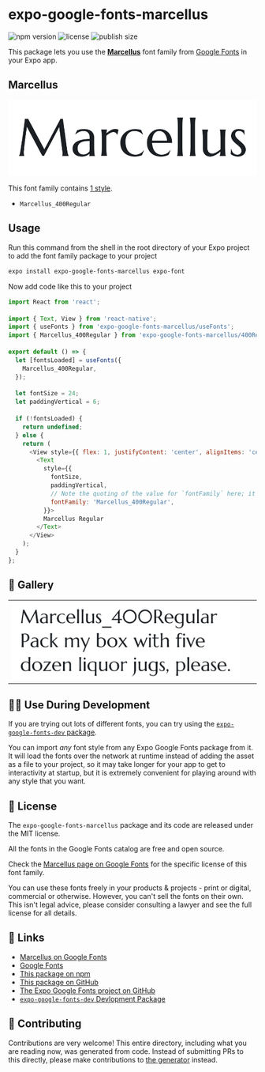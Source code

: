 # expo-google-fonts-marcellus

![npm version](https://flat.badgen.net/npm/v/expo-google-fonts-marcellus)
![license](https://flat.badgen.net/github/license/expo/google-fonts)
![publish size](https://flat.badgen.net/packagephobia/install/expo-google-fonts-marcellus)

This package lets you use the [**Marcellus**](https://fonts.google.com/specimen/Marcellus) font family from [Google Fonts](https://fonts.google.com/) in your Expo app.

## Marcellus

![Marcellus](./font-family.png)

This font family contains [1 style](#-gallery).

- `Marcellus_400Regular`

## Usage

Run this command from the shell in the root directory of your Expo project to add the font family package to your project
```sh
expo install expo-google-fonts-marcellus expo-font
```

Now add code like this to your project
```js
import React from 'react';

import { Text, View } from 'react-native';
import { useFonts } from 'expo-google-fonts-marcellus/useFonts';
import { Marcellus_400Regular } from 'expo-google-fonts-marcellus/400Regular';

export default () => {
  let [fontsLoaded] = useFonts({
    Marcellus_400Regular,
  });

  let fontSize = 24;
  let paddingVertical = 6;

  if (!fontsLoaded) {
    return undefined;
  } else {
    return (
      <View style={{ flex: 1, justifyContent: 'center', alignItems: 'center' }}>
        <Text
          style={{
            fontSize,
            paddingVertical,
            // Note the quoting of the value for `fontFamily` here; it expects a string!
            fontFamily: 'Marcellus_400Regular',
          }}>
          Marcellus Regular
        </Text>
      </View>
    );
  }
};

```

## 🔡 Gallery


||||
|-|-|-|
|![Marcellus_400Regular](.//400Regular/Marcellus_400Regular.ttf.png)||||


## 👩‍💻 Use During Development

If you are trying out lots of different fonts, you can try using the [`expo-google-fonts-dev` package](https://github.com/freeboub/google-fonts/tree/master/font-packages/dev#readme).

You can import *any* font style from any Expo Google Fonts package from it. It will load the fonts
over the network at runtime instead of adding the asset as a file to your project, so it may take longer
for your app to get to interactivity at startup, but it is extremely convenient
for playing around with any style that you want.

## 📖 License

The `expo-google-fonts-marcellus` package and its code are released under the MIT license.

All the fonts in the Google Fonts catalog are free and open source.

Check the [Marcellus page on Google Fonts](https://fonts.google.com/specimen/Marcellus) for the specific license of this font family.

You can use these fonts freely in your products & projects - print or digital, commercial or otherwise. However, you can't sell the fonts on their own. This isn't legal advice, please consider consulting a lawyer and see the full license for all details.

## 🔗 Links

- [Marcellus on Google Fonts](https://fonts.google.com/specimen/Marcellus)
- [Google Fonts](https://fonts.google.com/)
- [This package on npm](https://www.npmjs.com/package/expo-google-fonts-marcellus)
- [This package on GitHub](https://github.com/freeboub/google-fonts/tree/master/font-packages/marcellus)
- [The Expo Google Fonts project on GitHub](https://github.com/freeboub/google-fonts)
- [`expo-google-fonts-dev` Devlopment Package](https://github.com/freeboub/google-fonts/tree/master/font-packages/dev)

## 🤝 Contributing

Contributions are very welcome! This entire directory, including what you are reading now, was generated from code. Instead of submitting PRs to this directly, please make contributions to [the generator](https://github.com/freeboub/google-fonts/tree/master/packages/generator) instead.
